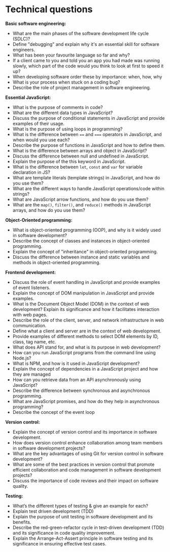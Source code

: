 # Technical questions

**Basic software engineering:**

- What are the main phases of the software development life cycle (SDLC)?
- Define "debugging" and explain why it's an essential skill for software engineers.
- What has been your favourite language so far and why?
- If a client came to you and told you an app you had made was running slowly, which part of the code would you think to look at first to speed it up?
- When developing software order these by importance: when, how, why
- What is your process when stuck on a coding bug?
- Describe the role of project management in software engineering.
  
**Essential JavaScript:**

- What is the purpose of comments in code?
- What are the different data types in JavaScript?
- Discuss the purpose of conditional statements in JavaScript and provide examples of their usage.
- What is the purpose of using loops in programming?
- What is the difference between `==` and `===` operators in JavaScript, and when would you use each?
- Describe the purpose of functions in JavaScript and how to define them.
- What is the difference between arrays and object in JavaScript?
- Discuss the difference between null and undefined in JavaScript.
- Explain the purpose of the this keyword in JavaScript.
- What is the difference between `let`, `const` and `var` for variable declaration in JS?
- What are template literals (template strings) in JavaScript, and how do you use them?
- What are the different ways to handle JavaScript operations/code within strings? 
- What are JavaScript arrow functions, and how do you use them?
- What are the `map()`, `filter()`, and `reduce()` methods in JavaScript arrays, and how do you use them?

**Object-Oriented programming:**

- What is object-oriented programming (OOP), and why is it widely used in software development?
- Describe the concept of classes and instances in object-oriented programming.
- Explain the concept of "inheritance" in object-oriented programming.
- Discuss the difference between instance and static variables and methods in object-oriented programming.

**Frontend development:**

- Discuss the role of event handling in JavaScript and provide examples of event listeners.
- Explain the concept of DOM manipulation in JavaScript and provide examples.
- What is the Document Object Model (DOM) in the context of web development? Explain its significance and how it facilitates interaction with web pages.
- Describe the role of the client, server, and network infrastructure in web communication.
- Define what a client and server are in the context of web development.
- Provide examples of different methods to select DOM elements by ID, class, tag name, etc.
- What does API stand for, and what is its purpose in web development?
- How can you run JavaScript programs from the command line using Node.js?
- What is NPM, and how is it used in JavaScript development?
- Explain the concept of dependencies in a JavaScript project and how they are managed
- How can you retrieve data from an API asynchronously using JavaScript?
- Describe the difference between synchronous and asynchronous programming.
- What are JavaScript promises, and how do they help in asynchronous programming?
- Describe the concept of the event loop
  
**Version control:**

- Explain the concept of version control and its importance in software development.
- How does version control enhance collaboration among team members in software development projects?
- What are the key advantages of using Git for version control in software development?
- What are some of the best practices in version control that promote efficient collaboration and code management in software development projects?
- Discuss the importance of code reviews and their impact on software quality.
  
**Testing:**

- What’s the different types of testing & give an example for each?
- Explain test driven development (TDD)
- Explain the purpose of unit testing in software development and its benefits.
- Describe the red-green-refactor cycle in test-driven development (TDD) and its significance in code quality improvement.
- Explain the Arrange-Act-Assert principle in software testing and its significance in ensuring effective test cases.
